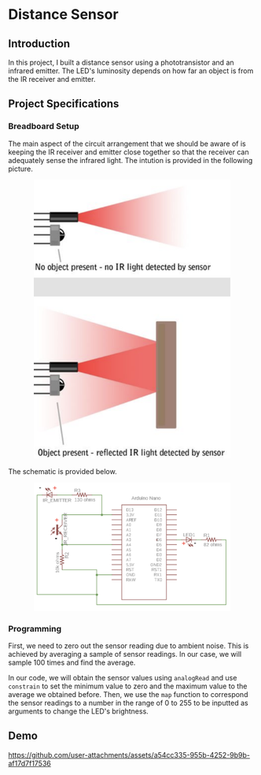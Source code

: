 # Distance Sensor

## Introduction

In this project, I built a distance sensor using a phototransistor and an infrared emitter. The LED's luminosity depends on how far an object is from the IR receiver and emitter.

## Project Specifications

### Breadboard Setup

The main aspect of the circuit arrangement that we should be aware of is keeping the IR receiver and emitter close together so that the receiver can adequately sense the infrared light. The intution is provided in the following picture.

<p align="center">
  <img src="https://github.com/chen4578/Open-Project-Space-OPS-/blob/0b330478ea2ec10c97cb826fba8487cee165e960/assets/Screenshot%202025-09-30%20184233.png" width="400">
</p>

The schematic is provided below.

<p align="center">
  <img src="https://github.com/chen4578/Open-Project-Space-OPS-/blob/00a2dc64bffb77ab1def42925496dc5a38b4b3c6/assets/distance-sensor-2.png" width="400">
</p>

### Programming

First, we need to zero out the sensor reading due to ambient noise. This is achieved by averaging a sample of sensor readings. In our case, we will sample 100 times and find the average.

In our code, we will obtain the sensor values using `analogRead` and use `constrain` to set the minimum value to zero and the maximum value to the average we obtained before. Then, we use the `map` function to correspond the sensor readings to a number in the range of 0 to 255 to be inputted as arguments to change the LED's brightness. 

## Demo

https://github.com/user-attachments/assets/a54cc335-955b-4252-9b9b-af17d7f17536
